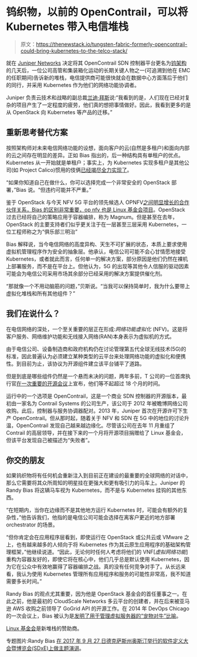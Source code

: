 # 钨织物，以前的 OpenContrail，可以将 Kubernetes 带入电信堆栈

> 原文：<https://thenewstack.io/tungsten-fabric-formerly-opencontrail-could-bring-kubernetes-to-the-telco-stack/>

就在 [Juniper Networks](https://www.juniper.net/us/en/) 决定将其 OpenContrail SDN 控制器平台更名为[钨架构](https://github.com/tungstenfabric/website)的几天后，一位公司高管和集装箱化运动的长期关键人物之一(可追溯到他在 EMC 的任职期间)告诉新的堆栈，电信提供商可能很快就会在数据中心方面落后于他们的同行，并采用 Kubernetes 作为他们的网络功能协调者。

Juniper 负责云技术和战略的副总裁[兰迪·拜斯](https://www.linkedin.com/in/randybias/)说:“我看到的是，人们现在已经对复杂的项目产生了一定程度的疲劳，他们真的想把事情做好。因此，我看到更多的是从 OpenStack 向 Kubernetes 等产品的迁移。”

## 重新思考替代方案

按照架构师对未来电信网络功能的设想，面向客户的云(自然是多租户)和面向内部的云之间存在明显的差异。正如 Bias 指出的，后一种结构具有单租户的优点。Kubernetes 从一开始就是单租户；事实上，为 Kubernetes 实现多租户是其他公司(如 Project Calico)惯用的伎俩[已经竭尽全力实现了](https://www.projectcalico.org/giantnetes-how-we-use-calico-to-enable-multi-tenant-kubernetes/)。

“如果你知道自己在做什么，你可以选择完成一个非常安全的 OpenStack 部署，”Bias 说。“但违约可能并不严重。”

鉴于 OpenStack 与今天 NFV 5G 平台的领先候选人 OPNFV[之间明显增长的合作伙伴关系，Bias 的区别非常重要，op nfv 也是 Linux 基金会项目](https://www.opnfv.org/community/upstream-projects/openstack)。OpenStack 过去已经将自己的策略应用于容器编排，称为 Magnum。但是甚至在去年，OpenStack 的主要支持者们似乎更关注于在一层甚至三层采用 Kubernetes，一位工程师称之为“俱乐部三明治”

Bias 解释说，当今电信网络的高度异构、天生不可扩展的状态，本质上要求使用虚拟机管理程序作为安全的抽象层。他承认，电信公司可能不会心甘情愿地接受 Kubernetes，或者就此而言，任何单一的解决方案，部分原因是他们仍然在裸机上部署服务，而不是在平台上。但他认为，5G 的出现等其他令人信服的驱动因素可能会为电信公司采用市场其余部分已经采用的解决方案提供催化剂。

“那就像一个不用动脑筋的问题，”贝斯说。“当我可以保持简单时，我为什么要带上虚拟化堆栈和所有其他组件？”

## 我们在说什么？

在电信网络的深处，一个至关重要的层正在形成:*网络功能虚拟化* (NFV)。这是将客户服务、网络维护功能和无线接入网络(RAN)本身表示为虚拟机的方式。

由于电信公司、设备制造商和政府机构仍在讨论管理第五代全球无线技术(5G)的标准，因此普遍认为必须建立某种类型的云平台来处理网络功能的虚拟化和便携性。到目前为止，该协议为开源组件建立该平台铺平了道路。

但是到底是哪些组件仍然是一个悬而未决的问题，两年多前，T 公司的一位首席执行官[在一次重要的开源会议](https://thenewstack.io/att-moves-nfv-platform/)上宣布，他们等不起超过 18 个月的时间。

运行中的一个选项是 OpenContrail，这是一个商业 SDN 控制器的开源版本，最初由一家名为 Contrail Systems 的公司生产，该公司于 2012 年被瞻博网络公司收购。此后，控制器与服务协调器配对。2013 年，Juniper 首次在开源许可下生产 OpenContrail。但从那时起，随着关于 NFV 和 SDN 在 5G 中的地位的讨论升温，OpenContrail 发现自己越来越边缘化。尽管该公司在去年 11 月重组了 Contrail 的高层领导，并在接下来的一个月将开源项目捐赠给了 Linux 基金会，但该平台发现自己被描述为“失败者”。

## 你交的朋友

如果钨织物将有任何机会重新注入到目前正在建设的最重要的全球网络的对话中，那么它需要将其众所周知的明星挂在更强大和更有吸引力的马车上。Juniper 的 Randy Bias 将这辆马车视为 Kubernetes，而不是与 Kubernetes 挂钩的其他东西。

“在短期内，当你在边缘而不是其他地方运行 Kubernetes 时，可能会有额外的复杂性，”他告诉我们，他指的是电信公司可能会选择在离客户更近的地方部署 orchestrator 的场景。

“但你肯定会在应用程序层看到，即使运行在 OpenStack 或公共云或 VMware 之上，也有越来越多的人倾向于将 Kubernetes 作为其云原生应用程序的基础架构管理框架，”他继续说道。“因此，无论何时任何人考虑将他们的 VNF[*虚拟网络功能*]重构为容器友好的，即使它将在核心中，他们几乎总是默认使用 Kubernetes，因为它在公众中有效地赢得了容器编排之战。真的没有任何竞争对手了。从长远来看，我认为使用 Kubernetes 管理所有应用程序和服务的可能性非常高，我不知道需要多长时间。”

Randy Bias 的观点尤其重要，因为他是 OpenStack 基金会的首任董事之一。在此之前，他是最初的 CloudScale Networks 多云平台的创建者，并在后来被亚马逊 AWS 收购之前领导了 GoGrid API 的开源工作。在 2014 年 DevOps Chicago 的一次会议上，Bias 被认为是[发明了用于管理虚拟服务器的“宠物对牛”比喻](https://www.slideshare.net/randybias/pets-vs-cattle-the-elastic-cloud-story)。

[Linux 基金会](https://www.cncf.io/)是新堆栈的赞助商。

专题图片:Randy Bias [在 2017 年 9 月 27 日德克萨斯州奥斯汀举行的软件定义大会暨博览会(SDxE)上做主题演讲](https://www.youtube.com/watch?v=ufwxPN6Z-ug)。

<svg xmlns:xlink="http://www.w3.org/1999/xlink" viewBox="0 0 68 31" version="1.1"><title>Group</title> <desc>Created with Sketch.</desc></svg>